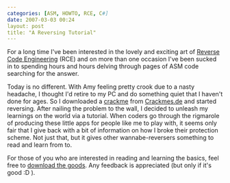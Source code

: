 ```yaml
---
categories: [ASM, HOWTO, RCE, C#]
date: 2007-03-03 00:24
layout: post
title: "A Reversing Tutorial"
---
```

For a long time I've been interested in the lovely and exciting art of <a href="http://en.wikipedia.org/wiki/Reverse_engineering" title="Reverse Engineering" target="_blank">Reverse Code Engineering</a> (RCE) and on more than one occasion I've been sucked in to spending hours and hours delving through pages of ASM code searching for the answer.

Today is no different. With Amy feeling pretty crook due to a nasty headache, I thought I'd retire to my PC and do something quiet that I haven't done for ages. So I downloaded a <a href="http://en.wikipedia.org/wiki/Crackme" title="Crackme" target="_blank">crackme</a> from <a href="http://www.crackmes.de/" title="Crackmes.de" target="_blank">Crackmes.de</a> and started reversing. After nailing the problem to the wall, I decided to unleash my learnings on the world via a tutorial. When coders go through the rigmarole of producing these little apps for people like me to play with, it seems only fair that I give back with a bit of information on how I broke their protection scheme. Not just that, but it gives other wannabe-reversers something to read and learn from to.

For those of you who are interested in reading and learning the basics, feel free to <a href="/uploads/2007/03/nts-crackme10-solution-thecolonial.zip" title="Solution to a Crackme">download the goods</a>. Any feedback is appreciated (but only if it's good :D ).
